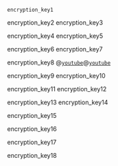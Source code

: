 ```ngMeta
encryption_key1
```

encryption_key2
encryption_key3


encryption_key4
encryption_key5


encryption_key6
encryption_key7


encryption_key8
@[`youtube`](wMSYlOfS2uE)@[`youtube`](tXR1N_D-9UU)

encryption_key9
encryption_key10


encryption_key11
encryption_key12


encryption_key13
encryption_key14


encryption_key15


encryption_key16


encryption_key17


encryption_key18
